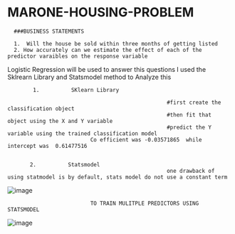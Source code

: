 # MARONE-HOUSING-PROBLEM

      ###BUSINESS STATEMENTS
      
      1.  Will the house be sold within three months of getting listed
      2. How accurately can we estimate the effect of each of the predictor varaibles on the response variable


Logistic Regression will be used to answer this questions
            I used the Sklrearn Library and Statsmodel method to Analyze this 
            
            1.          SKlearn Library 
            
                                                      #first create the classification object
                                                      #then fit that object using the X and Y variable
                                                      #predict the Y variable using the trained classification model   
                              Co efficient was -0.03571865  while intercept was  0.61477516
                              
                              
           2.          Statsmodel
                                                      one drawback of using statmodel is by default, stats model do not use a constant term
                                                 
                                                 
![image](https://user-images.githubusercontent.com/64482231/189800906-168efbb5-20a5-4e55-9935-da1dab64d847.png)



                              TO TRAIN MULITPLE PREDICTORS USING STATSMODEL
                              
                              
![image](https://user-images.githubusercontent.com/64482231/189804167-34be83d7-e2e3-41af-b569-91f43b40b2a6.png)



